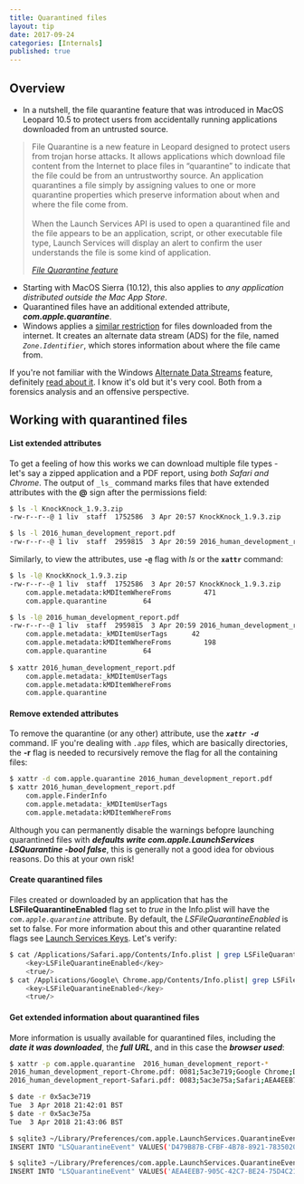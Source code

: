 ```yaml
---
title: Quarantined files
layout: tip
date: 2017-09-24
categories: [Internals]
published: true
---
```


## Overview

* In a nutshell, the file quarantine feature that was introduced in MacOS Leopard 10.5 to protect users from accidentally running applications downloaded from an untrusted source.

<blockquote>
  <p>File Quarantine is a new feature in Leopard designed to protect users from trojan horse attacks. It allows applications which download file content from the Internet to place files in “quarantine” to indicate that the file could be from an untrustworthy source. An application quarantines a file simply by assigning values to one or more quarantine properties which preserve information about when and where the file come from.
<br /><br />
When the Launch Services API is used to open a quarantined file and the file appears to be an application, script, or other executable file type, Launch Services will display an alert to confirm the user understands the file is some kind of application.</p>
  <cite><a target="_blank" href="https://developer.apple.com/library/content/releasenotes/Carbon/RN-LaunchServices/index.html">File Quarantine feature</a>
</cite> </blockquote>

* Starting with MacOS Sierra (10.12), this also applies to _any application distributed outside the Mac App Store_.
* Quarantined files have an additional extended attribute, _**com.apple.quarantine**_. 
* Windows applies a [similar restriction](https://www.howtogeek.com/70012/what-causes-the-file-downloaded-from-the-internet-warning-and-how-can-i-easily-remove-it/) for files downloaded from the internet.  It creates an alternate data stream (ADS) for the file, named _```Zone.Identifier```_, which stores information about where the file came from.

<div class="box-note">
If you're not familiar with the Windows <a target="_blank" href="https://blogs.technet.microsoft.com/askcore/2013/03/24/alternate-data-streams-in-ntfs">Alternate Data Streams</a> feature, definitely <a target="_blank" href="https://blog.malwarebytes.com/101/2015/07/introduction-to-alternate-data-streams">read about it</a>. I know it's old but it's very cool. Both from a forensics analysis and an offensive perspective.
</div>

## Working with quarantined files

#### List extended attributes

To get a feeling of how this works we can download multiple file types - let's say a zipped application and a PDF report, using *both Safari and Chrome*. The output of ```_ls_``` command marks files that have extended attributes with the **@** sign after the permissions field:


```bash
$ ls -l KnockKnock_1.9.3.zip
-rw-r--r--@ 1 liv  staff  1752586  3 Apr 20:57 KnockKnock_1.9.3.zip

$ ls -l 2016_human_development_report.pdf
-rw-r--r--@ 1 liv  staff  2959815  3 Apr 20:59 2016_human_development_report.pdf
  ```

Similarly, to view the attributes, use **```-@```** flag with _ls_ or the **```xattr```** command:

```bash
$ ls -l@ KnockKnock_1.9.3.zip
-rw-r--r--@ 1 liv  staff  1752586  3 Apr 20:57 KnockKnock_1.9.3.zip
	com.apple.metadata:kMDItemWhereFroms	    471
	com.apple.quarantine	     64

$ ls -l@ 2016_human_development_report.pdf
-rw-r--r--@ 1 liv  staff  2959815  3 Apr 20:59 2016_human_development_report.pdf
	com.apple.metadata:_kMDItemUserTags	     42
	com.apple.metadata:kMDItemWhereFroms	    198
	com.apple.quarantine	     64
  
$ xattr 2016_human_development_report.pdf
	com.apple.metadata:_kMDItemUserTags
	com.apple.metadata:kMDItemWhereFroms
	com.apple.quarantine
```

#### Remove extended attributes

To remove the quarantine (or any other) attribute, use the **_```xattr -d```_** command. IF you're dealing with _```.app```_ files, which are basically directories, the **-r** flag is needed to recursively remove the flag for all the containing files:

```bash
$ xattr -d com.apple.quarantine 2016_human_development_report.pdf
$ xattr 2016_human_development_report.pdf
	com.apple.FinderInfo
	com.apple.metadata:_kMDItemUserTags
	com.apple.metadata:kMDItemWhereFroms
```

<div class="box-warning">
Although you can permanently disable the warnings befopre launching quarantined files with <b><i>defaults write com.apple.LaunchServices LSQuarantine -bool false</i></b>, this is generally not a good idea for obvious reasons. Do this at your own risk!
</div>

#### Create quarantined files

Files created or downloaded by an application that has the **LSFileQuarantineEnabled** flag set to _true_ in the Info.plist will have the _```com.apple.quarantine```_ attribute. By default, the *LSFileQuarantineEnabled* is set to false. For more information about this and other quarantine related flags see [Launch Services Keys](https://developer.apple.com/library/content/documentation/General/Reference/InfoPlistKeyReference/Articles/LaunchServicesKeys.html). Let's verify:

```bash
$ cat /Applications/Safari.app/Contents/Info.plist | grep LSFileQuarantineEnabled -A 1
	<key>LSFileQuarantineEnabled</key>
	<true/>
$ cat /Applications/Google\ Chrome.app/Contents/Info.plist| grep LSFileQuarantineEnabled -A 1
	<key>LSFileQuarantineEnabled</key>
	<true/>
```

#### Get extended information about quarantined files

More information is usually available for quarantined files, including the **_date it was downloaded_**, the **_full URL_**, and in this case the **_browser used_**:

```bash
$ xattr -p com.apple.quarantine  2016_human_development_report-*
2016_human_development_report-Chrome.pdf: 0081;5ac3e719;Google Chrome;D479B87B-CFBF-4B78-8921-7835020E11A1
2016_human_development_report-Safari.pdf: 0083;5ac3e75a;Safari;AEA4EEB7-905C-42C7-BE24-75D4C215ABD0

$ date -r 0x5ac3e719
Tue  3 Apr 2018 21:42:01 BST
$ date -r 0x5ac3e75a
Tue  3 Apr 2018 21:43:06 BST

$ sqlite3 ~/Library/Preferences/com.apple.LaunchServices.QuarantineEventsV2 .dump | grep D479B87B-CFBF-4B78-8921-7835020E11A1
INSERT INTO "LSQuarantineEvent" VALUES('D479B87B-CFBF-4B78-8921-7835020E11A1',544480918.0,'com.google.Chrome','Google Chrome','http://hdr.undp.org/sites/default/files/2016_human_development_report.pdf',NULL,NULL,0,NULL,'http://hdr.undp.org/sites/default/files/2016_human_development_report.pdf',NULL);

$ sqlite3 ~/Library/Preferences/com.apple.LaunchServices.QuarantineEventsV2 .dump | grep AEA4EEB7-905C-42C7-BE24-75D4C215ABD0
INSERT INTO "LSQuarantineEvent" VALUES('AEA4EEB7-905C-42C7-BE24-75D4C215ABD0',544480986.962668,'com.apple.Safari','Safari','http://hdr.undp.org/sites/default/files/2016_human_development_report.pdf',NULL,NULL,0,NULL,'http://hdr.undp.org/sites/default/files/2016_human_development_report.pdf',NULL);
```
